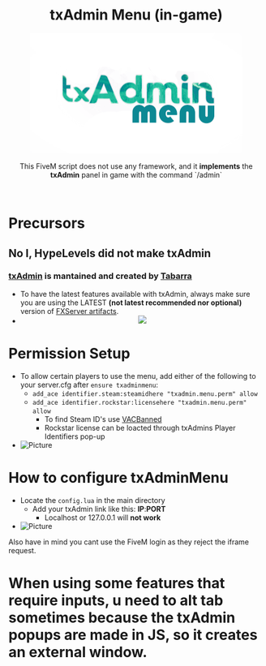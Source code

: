 <p align="center">
	<h1 align="center">
		txAdmin Menu (in-game)
	</h1>
	<p align="center">
		<img width="420" height="237" src="docs/banner.png">
	</p>
	<p align="center">
		This FiveM script does not use any framework, and it <b>implements</b> the <b>txAdmin</b> panel in game with the command `/admin`
	</p>
</p>

<br/>

# Precursors
## No I, HypeLevels did not make txAdmin
### [txAdmin](https://github.com/tabarra/txAdmin) is mantained and created by [Tabarra](https://github.com/tabarra)
- To have the latest features available with txAdmin, always make sure you are using the LATEST <b>(not latest recommended nor optional)</b> version of [FXServer artifacts](https://runtime.fivem.net/artifacts/fivem/).
- <center><img height="250" src="https://i.imgur.com/TYjiuC8.gif"></center>

# Permission Setup
- To allow certain players to use the menu, add either of the following to your server.cfg after `ensure txadminmenu`:
	- `add_ace identifier.steam:steamidhere "txadmin.menu.perm" allow`
	- `add_ace identifier.rockstar:licensehere "txadmin.menu.perm" allow`
		- To find Steam ID's use [VACBanned](http://www.vacbanned.com/)
		- Rockstar license can be loacted through txAdmins Player Identifiers pop-up
- ![Picture](https://i.imgur.com/KA6CZux.gif)

# How to configure txAdminMenu
- Locate the `config.lua` in the main directory
	- Add your txAdmin link like this: <b>IP</b>:<b>PORT</b> 
		- Localhost or 127.0.0.1 will <b><strong>not work</strong></b>
- ![Picture](https://i.imgur.com/Oqex8wG.gif)

Also have in mind you cant use the FiveM login as they reject the iframe request.

# When using some features that require inputs, u need to alt tab sometimes because the txAdmin popups are made in JS, so it creates an external window.
